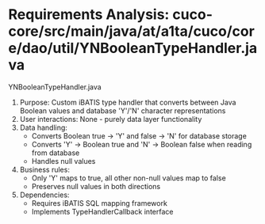 # Requirements Analysis: cuco-core/src/main/java/at/a1ta/cuco/core/dao/util/YNBooleanTypeHandler.java

YNBooleanTypeHandler.java
1. Purpose: Custom iBATIS type handler that converts between Java Boolean values and database 'Y'/'N' character representations
2. User interactions: None - purely data layer functionality
3. Data handling:
   - Converts Boolean true → 'Y' and false → 'N' for database storage
   - Converts 'Y' → Boolean true and 'N' → Boolean false when reading from database
   - Handles null values
4. Business rules:
   - Only 'Y' maps to true, all other non-null values map to false
   - Preserves null values in both directions
5. Dependencies:
   - Requires iBATIS SQL mapping framework
   - Implements TypeHandlerCallback interface
